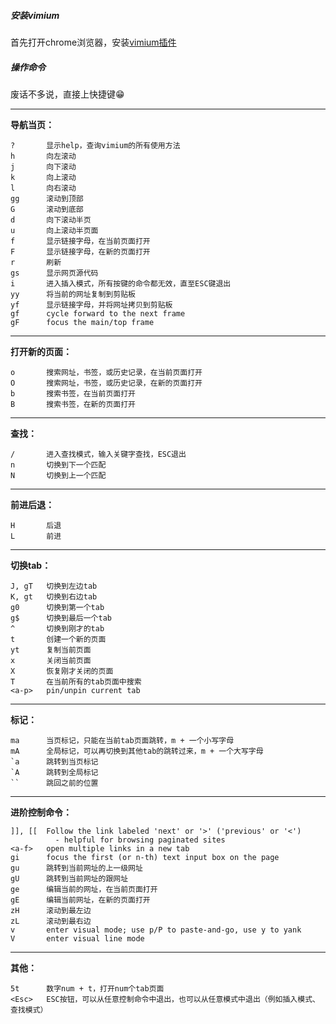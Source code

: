 ##### 安装vimium

首先打开chrome浏览器，安装[vimium插件](https://chrome.google.com/webstore/detail/vimium/dbepggeogbaibhgnhhndojpepiihcmeb?hl=zh-CN)

##### 操作命令

废话不多说，直接上快捷键😁

- - -

**导航当页：**

    ?       显示help，查询vimium的所有使用方法
    h       向左滚动
    j       向下滚动
    k       向上滚动
    l       向右滚动
    gg      滚动到顶部
    G       滚动到底部
    d       向下滚动半页
    u       向上滚动半页面
    f       显示链接字母，在当前页面打开
    F       显示链接字母，在新的页面打开
    r       刷新
    gs      显示网页源代码
    i       进入插入模式，所有按键的命令都无效，直至ESC键退出
    yy      将当前的网址复制到剪贴板
    yf      显示链接字母，并将网址拷贝到剪贴板
    gf      cycle forward to the next frame
    gF      focus the main/top frame

- - -

**打开新的页面：**

    o       搜索网址，书签，或历史记录，在当前页面打开
    O       搜索网址，书签，或历史记录，在新的页面打开
    b       搜索书签，在当前页面打开
    B       搜索书签，在新的页面打开

- - -

**查找：**

    /       进入查找模式，输入关键字查找，ESC退出
    n       切换到下一个匹配
    N       切换到上一个匹配

- - -

**前进后退：**

    H       后退
    L       前进

- - -

**切换tab：**

    J, gT   切换到左边tab
    K, gt   切换到右边tab
    g0      切换到第一个tab
    g$      切换到最后一个tab
    ^       切换到刚才的tab
    t       创建一个新的页面
    yt      复制当前页面
    x       关闭当前页面
    X       恢复刚才关闭的页面
    T       在当前所有的tab页面中搜索
    <a-p>   pin/unpin current tab

- - -

**标记：**

    ma      当页标记，只能在当前tab页面跳转，m + 一个小写字母
    mA      全局标记，可以再切换到其他tab的跳转过来，m + 一个大写字母
    `a      跳转到当页标记
    `A      跳转到全局标记
    ``      跳回之前的位置

- - -

**进阶控制命令：**

    ]], [[  Follow the link labeled 'next' or '>' ('previous' or '<')
              - helpful for browsing paginated sites
    <a-f>   open multiple links in a new tab
    gi      focus the first (or n-th) text input box on the page
    gu      跳转到当前网址的上一级网址
    gU      跳转到当前网址的跟网址
    ge      编辑当前的网址，在当前页面打开
    gE      编辑当前网址，在新的页面打开
    zH      滚动到最左边
    zL      滚动到最右边
    v       enter visual mode; use p/P to paste-and-go, use y to yank
    V       enter visual line mode

- - -

**其他：**

    5t      数字num + t，打开num个tab页面
    <Esc>   ESC按钮，可以从任意控制命令中退出，也可以从任意模式中退出（例如插入模式、查找模式）